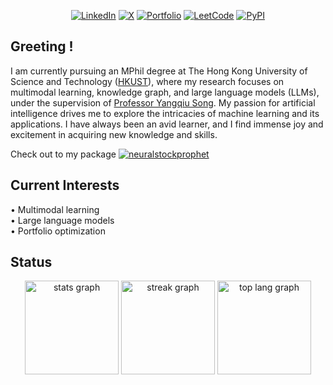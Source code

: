 <div align="center">
 
[![LinkedIn](https://img.shields.io/badge/-LinkedIn-blue?style=flat-square&logo=Linkedin)](https://www.linkedin.com/in/lucas-chan-578039267)
[![X](https://img.shields.io/badge/-X.com-black?style=flat-square&logo=X)](https://x.com/lucaswychan)
[![Portfolio](https://img.shields.io/badge/Portfolio-543DE0?style=flat-square&logo=About.me&logoColor=white)](https://lucaswychan.github.io)
[![LeetCode](https://img.shields.io/badge/-LeetCode-gold?style=flat-square&logo=leetcode)](https://leetcode.com/u/lucaswyc/)
[![PyPI](https://img.shields.io/badge/PyPI-blue?style=flat-square&logo=pypi)](https://pypi.org/user/lucaswychan/)

</div>

## Greeting !

I am currently pursuing an MPhil degree at The Hong Kong University of Science and Technology ([HKUST](https://hkust.edu.hk)), where my research focuses on multimodal learning, knowledge graph, and large language models (LLMs), under the supervision of [Professor Yangqiu Song](https://www.cse.ust.hk/~yqsong/). My passion for artificial intelligence drives me to explore the intricacies of machine learning and its applications. I have always been an avid learner, and I find immense joy and excitement in acquiring new knowledge and skills.  

Check out to my package [![neuralstockprophet](https://img.shields.io/pypi/v/neuralstockprophet?label=neuralstockprophet&color=blue)](https://pypi.org/project/neuralstockprophet/)

## Current Interests
 
• Multimodal learning  
• Large language models  
• Portfolio optimization  

## Status

<div align="center">
  <img src="https://github-readme-stats.vercel.app/api?username=lucaswychan&hide_title=false&hide_rank=true&show_icons=true&include_all_commits=true&count_private=true&disable_animations=false&theme=radical&locale=en&hide_border=false" height="150" alt="stats graph" />
  <img src="https://streak-stats.demolab.com?user=lucaswychan&locale=en&mode=daily&theme=highcontrast&hide_border=false&border_radius=5" height="150" alt="streak graph" />
  <img src="https://github-readme-stats.vercel.app/api/top-langs/?username=lucaswychan&layout=compact&theme=midnight-purple&hide_border=false&border_radius=5" height="150" alt="top lang graph" />
</div>
